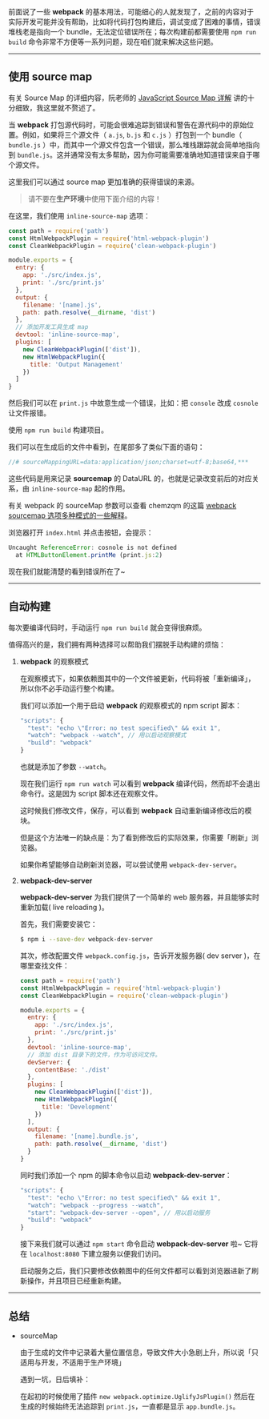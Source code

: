 前面说了一些 **webpack** 的基本用法，可能细心的人就发现了，之前的内容对于实际开发可能并没有帮助，比如将代码打包构建后，调试变成了困难的事情，错误堆栈老是指向一个 bundle，无法定位错误所在；每次构建前都需要使用 `npm run build` 命令非常不方便等一系列问题，现在咱们就来解决这些问题。

---

## 使用 source map

有关 Source Map 的详细内容，阮老师的 [JavaScript Source Map 详解](http://www.ruanyifeng.com/blog/2013/01/javascript_source_map.html) 讲的十分细致，我这里就不赘述了。

当 **webpack** 打包源代码时，可能会很难追踪到错误和警告在源代码中的原始位置。例如，如果将三个源文件（ `a.js`, `b.js` 和 `c.js` ）打包到一个 bundle（ `bundle.js` ）中，而其中一个源文件包含一个错误，那么堆栈跟踪就会简单地指向到 `bundle.js`。这并通常没有太多帮助，因为你可能需要准确地知道错误来自于哪个源文件。

这里我们可以通过 source map 更加准确的获得错误的来源。

> 请不要在**生产环境**中使用下面介绍的内容！

在这里，我们使用 `inline-source-map` 选项：

```javascript
const path = require('path')
const HtmlWebpackPlugin = require('html-webpack-plugin')
const CleanWebpackPlugin = require('clean-webpack-plugin')

module.exports = {
  entry: {
    app: './src/index.js',
    print: './src/print.js'
  },
  output: {
    filename: '[name].js',
    path: path.resolve(__dirname, 'dist')
  },
  // 添加开发工具生成 map
  devtool: 'inline-source-map',
  plugins: [
    new CleanWebpackPlugin(['dist']),
    new HtmlWebpackPlugin({
      title: 'Output Management'
    })
  ]
}
```

然后我们可以在 `print.js` 中故意生成一个错误，比如：把 `console` 改成 `cosnole` 让文件报错。

使用 `npm run build` 构建项目。

我们可以在生成后的文件中看到，在尾部多了类似下面的语句：

```javascript
//# sourceMappingURL=data:application/json;charset=utf-8;base64,***
```

这些代码是用来记录 **sourcemap** 的 DataURL 的，也就是记录改变前后的对应关系，由 `inline-source-map` 起的作用。

有关 webpack 的 sourceMap 参数可以查看 chemzqm 的这篇 [webpack sourcemap 选项多种模式的一些解释](https://segmentfault.com/a/1190000004280859)。

浏览器打开 `index.html` 并点击按钮，会提示：

```javascript
Uncaught ReferenceError: cosnole is not defined
  at HTMLButtonElement.printMe (print.js:2)
```

现在我们就能清楚的看到错误所在了~

---

## 自动构建

每次要编译代码时，手动运行 `npm run build` 就会变得很麻烦。

值得高兴的是，我们拥有两种选择可以帮助我们摆脱手动构建的烦恼：

1. **webpack** 的观察模式

    在观察模式下，如果依赖图其中的一个文件被更新，代码将被「重新编译」，所以你不必手动运行整个构建。

    我们可以添加一个用于启动 **webpack** 的观察模式的 npm script 脚本：

    ```javascript
    "scripts": {
      "test": "echo \"Error: no test specified\" && exit 1",
      "watch": "webpack --watch", // 用以启动观察模式
      "build": "webpack"
    }
    ```

    也就是添加了参数 `--watch`。

    现在我们运行 `npm run watch` 可以看到 **webpack** 编译代码，然而却不会退出命令行。这是因为 script 脚本还在观察文件。

    这时候我们修改文件，保存，可以看到 **webpack** 自动重新编译修改后的模块。

    但是这个方法唯一的缺点是：为了看到修改后的实际效果，你需要「刷新」浏览器。

    如果你希望能够自动刷新浏览器，可以尝试使用 `webpack-dev-server`。

1. **webpack-dev-server**

    **webpack-dev-server** 为我们提供了一个简单的 web 服务器，并且能够实时重新加载( live reloading )。
    
    首先，我们需要安装它：

    ```bash
    $ npm i --save-dev webpack-dev-server
    ```

    其次，修改配置文件 `webpack.config.js`，告诉开发服务器( dev server )，在哪里查找文件：

    ```javascript
    const path = require('path')
    const HtmlWebpackPlugin = require('html-webpack-plugin')
    const CleanWebpackPlugin = require('clean-webpack-plugin')

    module.exports = {
      entry: {
        app: './src/index.js',
        print: './src/print.js'
      },
      devtool: 'inline-source-map',
      // 添加 dist 目录下的文件，作为可访问文件。
      devServer: {
        contentBase: './dist'
      },
      plugins: [
        new CleanWebpackPlugin(['dist']),
        new HtmlWebpackPlugin({
          title: 'Development'
        })
      ],
      output: {
        filename: '[name].bundle.js',
        path: path.resolve(__dirname, 'dist')
      }
    }
    ```

    同时我们添加一个 npm 的脚本命令以启动 **webpack-dev-server**：

    ```javascript
    "scripts": {
      "test": "echo \"Error: no test specified\" && exit 1",
      "watch": "webpack --progress --watch",
      "start": "webpack-dev-server --open", // 用以启动服务
      "build": "webpack"
    }
    ```

    接下来我们就可以通过 `npm start` 命令启动 **webpack-dev-server** 啦~ 它将在 `localhost:8080` 下建立服务以便我们访问。

    启动服务之后，我们只要修改依赖图中的任何文件都可以看到浏览器进新了刷新操作，并且项目已经重新构建。

---

## 总结

- sourceMap

    由于生成的文件中记录着大量位置信息，导致文件大小急剧上升，所以说「只适用与开发，不适用于生产环境」

    遇到一坑，日后填补：

    在起初的时候使用了插件 `new webpack.optimize.UglifyJsPlugin()` 然后在生成的时候始终无法追踪到 `print.js`，一直都是显示 `app.bundle.js`。